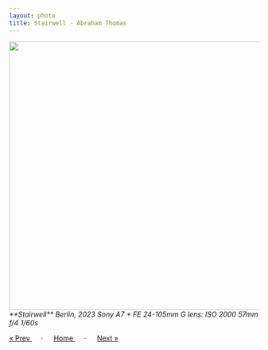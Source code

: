 ```yaml
---
layout: photo
title: Stairwell · Abraham Thomas
---
```


<img src="/assets/photos/Stairwell.jpg" width="540px" class="photo">

<i>
**Stairwell**  
Berlin, 2023  
Sony A7 + FE 24-105mm G lens: ISO 2000 57mm f/4 1/60s
</i>

<a href="/gallery/underground"> &laquo; Prev </a> &emsp; · &emsp; 
<a href="/gallery"> Home </a> &emsp; · &emsp; 
<a href="/gallery/streetcar"> Next &raquo; </a>
